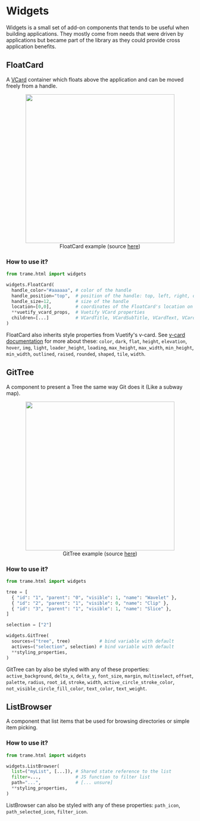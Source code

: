 # Widgets

Widgets is a small set of add-on components that tends to be useful when building applications. They mostly come from needs that were driven by applications but became part of the library as they could provide cross application benefits.

## FloatCard

A [VCard](https://vuetifyjs.com/en/components/cards/) container which floats above the application and can be moved freely from a handle.

<center>
  <figure>
    <img src="./module-widgets-floatcard.gif" width="400px"/>
    <figcaption> FloatCard example (source <a href="https://github.com/Kitware/trame/tree/master/examples/Modules/Widgets/FloatCard.py">here</a>)</figcaption>
  </figure>
</center>

### How to use it?

```python
from trame.html import widgets

widgets.FloatCard(
  handle_color="#aaaaaa", # color of the handle
  handle_position="top",  # position of the handle: top, left, right, or bottom
  handle_size=12,         # size of the handle
  location=[0,0],         # coordinates of the FloatCard's location on the page
  **vuetify_vcard_props,  # Vuetify VCard properties
  children=[...]          # VCardTitle, VCardSubTitle, VCardText, VCardActions...
)
```

FloatCard also inherits style properties from Vuetify's v-card. See [v-card documentation](https://vuetifyjs.com/en/api/v-card/#props) for more about these: `color`, `dark`, `flat`, `height`, `elevation`, `hover`, `img`, `light`, `loader_height`, `loading`, `max_height`, `max_width`, `min_height`, `min_width`, `outlined`, `raised`, `rounded`, `shaped`, `tile`, `width`.

## GitTree

A component to present a Tree the same way Git does it (Like a subway map).

<center>
  <figure>
    <img src="/trame/images/module-widgets-gittree.jpg" width="400px"/>
    <figcaption> GitTree example (source <a href="https://github.com/Kitware/trame/tree/master/examples/Modules/Widgets/FloatCard.py">here</a>)</figcaption>
  </figure>
</center>

### How to use it?

```python
from trame.html import widgets

tree = [
  { "id": "1", "parent": "0", "visible": 1, "name": "Wavelet" },
  { "id": "2", "parent": "1", "visible": 0, "name": "Clip" },
  { "id": "3", "parent": "1", "visible": 1, "name": "Slice" },
]

selection = ["2"]

widgets.GitTree(
  sources=("tree", tree)           # bind variable with default
  actives=("selection", selection) # bind variable with default
  **styling_properties,
)
```

GitTree can by also be styled with any of these properties: `active_background`, `delta_x`, `delta_y`, `font_size`, `margin`, `multiselect`, `offset`, `palette`, `radius`, `root_id`, `stroke`, `width`, `active_circle_stroke_color`, `not_visible_circle_fill_color`, `text_color`, `text_weight`.


## ListBrowser

A component that list items that be used for browsing directories or simple item picking.

### How to use it?

```python
from trame.html import widgets

widgets.ListBrowser(
  list=("myList", [...]), # Shared state reference to the list
  filter=...,             # JS function to filter list
  path="...",             # [... unsure]
  **styling_properties,
)
```
ListBrowser can also be styled with any of these properties: `path_icon`, `path_selected_icon`, `filter_icon`.

